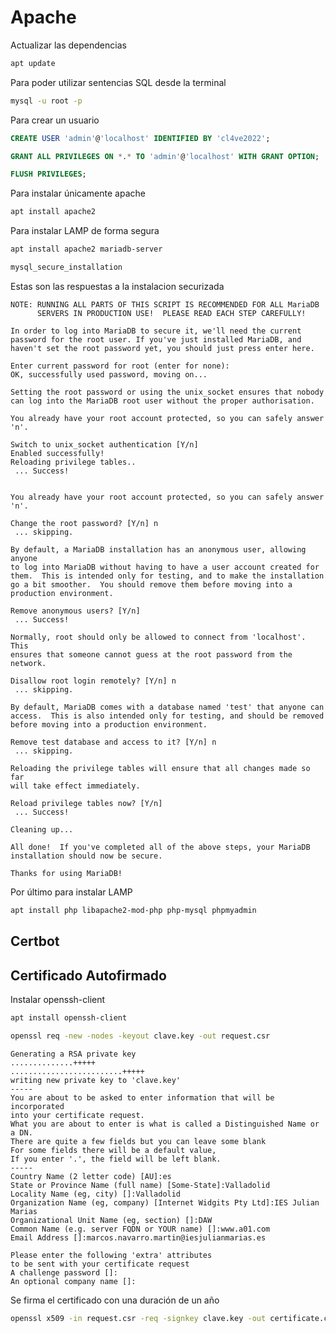 # Apache

Actualizar las dependencias
```bash
apt update
```
Para poder utilizar sentencias SQL desde la terminal
```bash
mysql -u root -p
```
Para crear un usuario
```sql
CREATE USER 'admin'@'localhost' IDENTIFIED BY 'cl4ve2022';
```
```sql
GRANT ALL PRIVILEGES ON *.* TO 'admin'@'localhost' WITH GRANT OPTION;
```
```sql
FLUSH PRIVILEGES;
```

Para instalar únicamente apache
```bash
apt install apache2
```
Para instalar LAMP de forma segura
```bash
apt install apache2 mariadb-server
```
```bash
mysql_secure_installation
```
Estas son las respuestas a la instalacion securizada
```
NOTE: RUNNING ALL PARTS OF THIS SCRIPT IS RECOMMENDED FOR ALL MariaDB
      SERVERS IN PRODUCTION USE!  PLEASE READ EACH STEP CAREFULLY!

In order to log into MariaDB to secure it, we'll need the current
password for the root user. If you've just installed MariaDB, and
haven't set the root password yet, you should just press enter here.

Enter current password for root (enter for none): 
OK, successfully used password, moving on...

Setting the root password or using the unix_socket ensures that nobody
can log into the MariaDB root user without the proper authorisation.

You already have your root account protected, so you can safely answer 'n'.

Switch to unix_socket authentication [Y/n] 
Enabled successfully!
Reloading privilege tables..
 ... Success!


You already have your root account protected, so you can safely answer 'n'.

Change the root password? [Y/n] n
 ... skipping.

By default, a MariaDB installation has an anonymous user, allowing anyone
to log into MariaDB without having to have a user account created for
them.  This is intended only for testing, and to make the installation
go a bit smoother.  You should remove them before moving into a
production environment.

Remove anonymous users? [Y/n] 
 ... Success!

Normally, root should only be allowed to connect from 'localhost'.  This
ensures that someone cannot guess at the root password from the network.

Disallow root login remotely? [Y/n] n
 ... skipping.

By default, MariaDB comes with a database named 'test' that anyone can
access.  This is also intended only for testing, and should be removed
before moving into a production environment.

Remove test database and access to it? [Y/n] n
 ... skipping.

Reloading the privilege tables will ensure that all changes made so far
will take effect immediately.

Reload privilege tables now? [Y/n] 
 ... Success!

Cleaning up...

All done!  If you've completed all of the above steps, your MariaDB
installation should now be secure.

Thanks for using MariaDB!
``` 
Por último para instalar LAMP
```bash
apt install php libapache2-mod-php php-mysql phpmyadmin
```

## Certbot

## Certificado Autofirmado
Instalar openssh-client
```bash
apt install openssh-client
```
```bash
openssl req -new -nodes -keyout clave.key -out request.csr
```
```
Generating a RSA private key
..............+++++
.........................+++++
writing new private key to 'clave.key'
-----
You are about to be asked to enter information that will be incorporated
into your certificate request.
What you are about to enter is what is called a Distinguished Name or a DN.
There are quite a few fields but you can leave some blank
For some fields there will be a default value,
If you enter '.', the field will be left blank.
-----
Country Name (2 letter code) [AU]:es
State or Province Name (full name) [Some-State]:Valladolid
Locality Name (eg, city) []:Valladolid
Organization Name (eg, company) [Internet Widgits Pty Ltd]:IES Julian Marias
Organizational Unit Name (eg, section) []:DAW
Common Name (e.g. server FQDN or YOUR name) []:www.a01.com
Email Address []:marcos.navarro.martin@iesjulianmarias.es

Please enter the following 'extra' attributes
to be sent with your certificate request
A challenge password []:
An optional company name []:
```

Se firma el certificado con una duración de un año
```bash
openssl x509 -in request.csr -req -signkey clave.key -out certificate.crt -days 365
```

<!--stackedit_data:
eyJoaXN0b3J5IjpbMTgzNjc5NDE3Miw5MzA2NzcyNDQsNTc2MD
kyMzAxLDM0NTM1OTQ3NywtMTYzNTg5ODA2MCwtMTM4MjI3Nzk5
MSw4MzkwODQ4MjMsOTM2MDE5ODE4XX0=
-->
